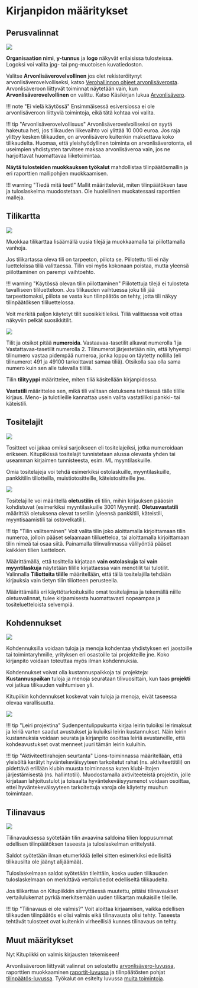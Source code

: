 # Kirjanpidon määritykset

## Perusvalinnat

![](ruutu/maaritys_perusvalinnat.png)

**Organisaation nimi**, **y-tunnus** ja **logo** näkyvät erilaisissa tulosteissa. Logoksi voi valita jpg- tai png-muotoisen kuvatiedoston.

Valitse **Arvonlisäverovelvollinen** jos olet rekisteröitynyt arvonlisäverovelvolliseksi, katso [Verohallinnon ohjeet arvonlisäverosta](https://www.vero.fi/fi-FI/Yritys_ja_yhteisoasiakkaat/Arvonlisaverotus). Arvonlisäveroon liittyvät toiminnat näytetään vain, kun **Arvonlisäverovelvollinen** on valittu. Katso Käsikirjan lukua [Arvonlisävero](alv).

!!! note "Ei vielä käytössä"
    Ensimmäisessä esiversiossa ei ole arvonlisäveroon liittyviä toimintoja, eikä tätä kohtaa voi valita.

!!! tip "Arvonlisäverovelvollisuus"
    Arvonlisäverovelvolliseksi on syytä hakeutua heti, jos tilikauden liikevaihto voi ylittää 10 000 euroa. Jos raja ylittyy kesken tilikauden, on arvonlisävero kuitenkin maksettava koko tilikaudelta. Huomaa, että yleishyödyllinen toiminta on arvonlisäverotonta, eli useimpien yhdistysten tarvitsee maksaa arvonlisäveroa vain, jos ne harjoittavat huomattavaa liiketoimintaa.

**Näytä tulosteiden muokkauksen työkalut** mahdollistaa tilinpäätösmallin ja eri raporttien mallipohjien muokkaamisen.

!!! warning "Tiedä mitä teet!"
    Mallit määrittelevät, miten tilinpäätöksen tase ja tuloslaskelma muodostetaan. Ole huolellinen muokatessasi raporttien malleja.

## Tilikartta

![](ruutu/maaritys_tilikartta.png)

Muokkaa tilikarttaa lisäämällä uusia tilejä ja muokkaamalla tai piilottamalla vanhoja.

Jos tilikartassa oleva tili on tarpeeton, piilota se. Piilotettu tili ei näy luetteloissa tiliä valittaessa. Tilin voi myös kokonaan poistaa, mutta yleensä piilottaminen on parempi vaihtoehto.

!!! warning "Käytössä olevan tilin piilottaminen"
    Piilotettuja tilejä ei tulosteta tavalliseen tililuetteloon. Jos tilikauden vaihtuessa joku tili jää tarpeettomaksi, piilota se vasta kun tilinpäätös on tehty, jotta tili näkyy tilinpäätöksen tililuettelossa.

Voit merkitä paljon käytetyt tilit suosikkitileiksi. Tiliä valittaessa voit ottaa näkyviin pelkät suosikkitilit.

![](ruutu/maaritys_tilimuokkaus.png)

Tilit ja otsikot pitää **numeroida**. Vastaavaa-tasetilit alkavat numerolla 1 ja Vastattavaa-tasetilit numerolla 2. Tilinumerot järjestetään niin, että lyhyempi tilinumero vastaa pidempää numeroa, jonka loppu on täytetty nollilla (eli tilinumerot 491 ja 49100 tarkoittavat samaa tiliä). Otsikolla saa olla sama numero kuin sen alle tulevalla tilillä.

Tilin **tilityyppi** määrittelee, miten tiliä käsitellään kirjanpidossa.

**Vastatili** määrittelee sen, mikä tili valitaan oletuksena tehtäessä tälle tilille kirjaus. Meno- ja tulotileille kannattaa usein valita vastatiliksi pankki- tai käteistili.


## Tositelajit

![](ruutu/maaritys_tositelajit.png)

Tositteet voi jakaa omiksi sarjoikseen eli tositelajeiksi, jotka numeroidaan erikseen. Kitupiikissä tositelajit tunnistetaan alussa olevasta yhden tai useamman kirjaimen tunnisteesta, esim. ML myyntilaskuille.

Omia tositelajeja voi tehdä esimerkiksi ostolaskuille, myyntilaskuille, pankkitilin tiliotteilla, muistiotositteille, käteistositteille jne.

![](ruutu/maaritys_tositelajimuokkaus.png)

Tositelajille voi määritellä **oletustilin** eli tilin, mihin kirjauksen pääosin kohdistuvat (esimerkiksi myyntilaskuille 3001 Myynnit). **Oletusvastatili** määrittää oletuksena olevat tasetilin (yleensä pankkitili, käteistili, myyntisaamistili tai ostovelkatili).

!!! tip "Tilin valitseminen"
    Voit valita tilin joko aloittamalla kirjoittamaan tilin numeroa, jolloin pääset selaamaan tililuetteloa, tai aloittamalla kirjoittamaan tilin nimeä tai osaa siitä. Painamalla tilinvalinnassa välilyöntiä pääset kaikkien tilien luetteloon.

Määrittämällä, että tosittella kirjataan **vain ostolaskuja** tai **vain myyntilaskuja** näytetään tilille kirjattaessa vain menotilit tai tulotilit. Valinnalla **Tiliotteita tilille** määritellään, että tällä tositelajilla tehdään kirjauksia vain tietyn tilin tiliotteen perusteella.

Määrittämällä eri käyttötarkoituksille omat tositelajinsa ja tekemällä niille oletusvalinnat, tulee kirjaamisesta huomattavasti nopeampaa ja tositeluetteloista selvempiä.

## Kohdennukset

![](ruutu/maaritys_kohdennukset.png)

Kohdennuksilla voidaan tuloja ja menoja kohdentaa yhdistyksen eri jaostoille tai toimintaryhmille, yrityksen eri osastoille tai projekteille jne. Koko kirjanpito voidaan toteuttaa myös ilman kohdennuksia.

Kohdennukset voivat olla kustannuspaikkoja tai projekteja: **Kustannuspaikan** tuloja ja menoja seurataan tilivuosittain, kun taas **projekti** voi jatkua tilikauden vaihtumisen yli.

Kitupiikin kohdennukset koskevat vain tuloja ja menoja, eivät taseessa olevaa varallisuutta.

![](ruutu/maaritys_kohdennusmuokkaa.png)

!!! tip "Leiri projektina"
    Sudenpentulippukunta kirjaa leirin tuloiksi leirimaksut ja leiriä varten saadut avustukset ja kuluiksi leirin kustannukset. Näin leirin kustannuksia voidaan seurata ja kirjanpito osoittaa leiriä avustaneille, että kohdeavustukset ovat menneet juuri tämän leirin kuluihin.

!!! tip "Aktiviteettirahojen seurtanta"
    Lions-toiminnassa määritellään, että yleisöltä kerätyt hyväntekeväisyyteen tarkoitetut rahat (ns. aktiviteettitili) on pidettävä erillään klubin muusta toiminnassa kuten klubi-iltojen järjestämisestä (ns. hallintotili). Muodostamalla aktiviteeteistä projektin, jolle kirjataan lahjoitustulot ja toisaalta hyväntekeväisyysmenot voidaan osoittaa, ettei hyväntekeväisyyteen tarkoitettuja varoja ole käytetty muuhun toimintaan.

## Tilinavaus

![](ruutu/maaritys_tilinavaus.png)

Tilinavauksessa syötetään tilin avaavina saldoina tilien loppusummat edellisen tilinpäätöksen taseesta ja tuloslaskelman erittelystä.

Saldot syötetään ilman etumerkkiä (ellei sitten esimerkiksi edellisiltä tilikausilta ole jäänyt alijäämää).

Tuloslaskelmaan saldot syötetään tileittäin, koska uuden tilikauden tuloslaskelmaan on merkittävä vertailutiedot edelliseltä tilikaudelta.

Jos tilikarttaa on Kitupiikkiin siirryttäessä muutettu, pitäisi tilinavaukset vertailulukemat pyrkiä merkitsemään uuden tilikartan mukaisille tileille.

!!! tip "Tilinavaus ei ole valmis?"
    Voit aloittaa kirjaamisen, vaikka edellisen tilikauden tilinpäätös ei olisi valmis eikä tilinavausta olisi tehty. Taseesta tehtävät tulosteet ovat kuitenkin virheellisiä kunnes tilinavaus on tehty.

## Muut määritykset

Nyt Kitupiikki on valmis kirjausten tekemiseen!

Arvonlisäveroon liittyvät valinnat on selostettu [arvonlisävero-luvussa](alv), raporttien muokkaaminen [raportit-luvussa](raportti) ja tilinpäätösten pohjat [tilinpäätös-luvussa](tilinpaatos). Työkalut on esitelty luvussa [muita toimintoja](muut).
